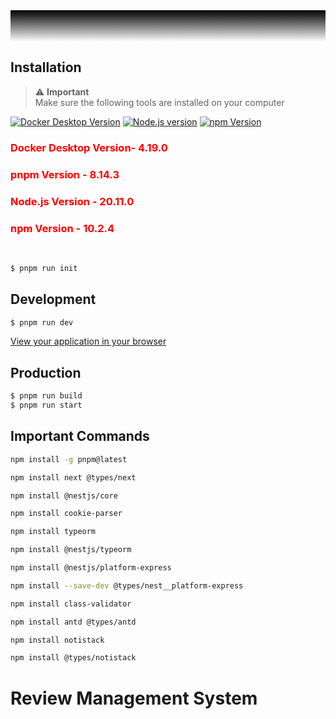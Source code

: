 <div style="background: black;">
<p align="center" style="margin: 0; letter-spacing: 3px;
text-decoration: none;">
</p>
</a>
</div>
<div style="height: 50px; background: linear-gradient(#000000, transparent);"></div>

## Installation

<div style="color: red;">

> ⚠️ **Important**<br/>Make sure the following tools are installed on your computer

<p align="center">
  
<a target="_blank" href="https://www.docker.com/get-started/">![Docker Desktop Version](https://img.shields.io/badge/Docker%20Desktop-4.19.0-black?logo=docker)</a>
<a target="_blank" href="https://nodejs.org/en">![Node.js version](https://img.shields.io/badge/Node.js-20.11.0-black?logo=nodedotjs)</a>
<a target="_blank" href="https://www.npmjs.com/">![npm Version](https://img.shields.io/badge/npm-10.2.4-black?logo=npm)</a>

<h3>Docker Desktop Version- 4.19.0</h3>
<h3>pnpm Version - 8.14.3</h3>
<h3>Node.js Version - 20.11.0</h3>
<h3>npm Version - 10.2.4</h3>

</p>
</div>

<br />

```bash
$ pnpm run init
```

## Development

```bash
$ pnpm run dev
```

[View your application in your browser](http://localhost:8099)

## Production

```bash
$ pnpm run build
$ pnpm run start
```

## Important Commands

```bash
npm install -g pnpm@latest

npm install next @types/next

npm install @nestjs/core

npm install cookie-parser

npm install typeorm

npm install @nestjs/typeorm

npm install @nestjs/platform-express

npm install --save-dev @types/nest__platform-express

npm install class-validator

npm install antd @types/antd

npm install notistack

npm install @types/notistack
```

# Review Management System
